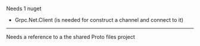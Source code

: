 ﻿Needs 1 nuget

- Grpc.Net.Client (is needed for construct a channel and connect to it)
---
 Needs a reference to a the shared Proto files project